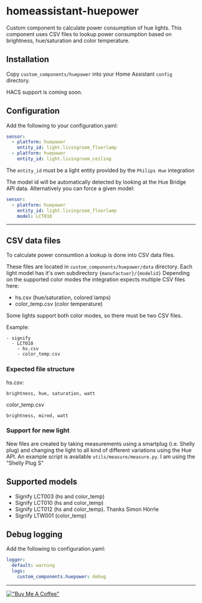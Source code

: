 # homeassistant-huepower
Custom component to calculate power consumption of hue lights.
This component uses CSV files to lookup power consumption based on brightness, hue/saturation and color temperature. 

## Installation

Copy `custom_components/huepower` into your Home Assistant `config` directory.

HACS support is coming soon.

## Configuration

Add the following to your configuration.yaml:

```yaml
sensor:
  - platform: huepower
    entity_id: light.livingroom_floorlamp
  - platform: huepower
    entity_id: light.livingroom_ceiling
```

The `entity_id` must be a light entity provided by the `Philips Hue` integration

The model id will be automatically detected by looking at the Hue Bridge API data.
Alternatively you can force a given model:

```yaml
sensor:
  - platform: huepower
    entity_id: light.livingroom_floorlamp
    model: LCT010
```

<hr>

## CSV data files

To calculate power consumtion a lookup is done into CSV data files.

These files are located in `custom_components/huepower/data` directory.
Each light model has it's own subdirectory `{manufactuer}/{modelid}`
Depending on the supported color modes the integration expects multiple CSV files here:
 - hs.csv (hue/saturation, colored lamps)
 - color_temp.csv (color temperature)

Some lights support both color modes, so there must be two CSV files.

Example:

```
- signify
  - LCT010
    - hs.csv
    - color_temp.csv
```

### Expected file structure

hs.csv:

```
brightness, hue, saturation, watt
```

color_temp.csv

```
brightness, mired, watt
```

### Support for new light

New files are created by taking measurements using a smartplug (i.e. Shelly plug) and changing the light to all kind of different variations using the Hue API.
An example script is available `utils/measure/measure.py`.
I am using the "Shelly Plug S"

## Supported models
- Signify LCT003 (hs and color_temp)
- Signify LCT010 (hs and color_temp)
- Signify LCT012 (hs and color_temp). Thanks Simon Hörrle
- Signify LTW001 (color_temp)

## Debug logging

Add the following to configuration.yaml:

```yaml
logger:
  default: warning
  logs:
    custom_components.huepower: debug
```

<hr>

[!["Buy Me A Coffee"](https://www.buymeacoffee.com/assets/img/custom_images/orange_img.png)](https://www.buymeacoffee.com/bramski)
